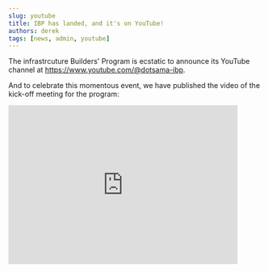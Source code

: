 ```yaml
---
slug: youtube
title: IBP has landed, and it's on YouTube!
authors: derek
tags: [news, admin, youtube]
---
```


The infrastrcuture Builders' Program is ecstatic to announce its YouTube channel at https://www.youtube.com/@dotsama-ibp.

And to celebrate this momentous event, we have published the video of the kick-off meeting for the program:

<iframe width="90%" height="315" src="https://www.youtube.com/embed/b2ZIJuSdlHs" title="YouTube video player" frameborder="0" allow="accelerometer; autoplay; clipboard-write; encrypted-media; gyroscope; picture-in-picture; web-share" allowfullscreen></iframe>
